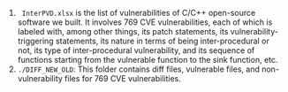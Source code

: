 1.  ` InterPVD.xlsx` is the list of vulnerabilities of C/C++ open-source software we built. It involves 769 CVE vulnerabilities, each of which is labeled with, among other things, its patch statements, its vulnerability-triggering statements, its nature in terms of being inter-procedural or not, its type of inter-procedural vulnerability, and its sequence of functions starting from the vulnerable function to the sink function, etc.
2.  `./DIFF_NEW_OLD`: This folder contains diff files, vulnerable files, and non-vulnerability files for 769 CVE vulnerabilities.

